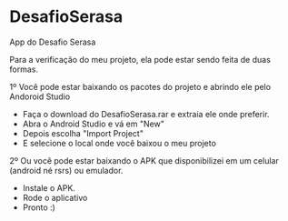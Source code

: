 # DesafioSerasa
App do Desafio Serasa

Para a verificação do meu projeto, ela pode estar sendo feita de duas formas.

1º Você pode estar baixando os pacotes do projeto e abrindo ele pelo Andoroid Studio
  - Faça o download do DesafioSerasa.rar e extraia ele onde preferir.
  - Abra o Android Studio e vá em "New"
  - Depois escolha "Import Project"
  - E selecione o local onde você baixou o meu projeto

2º Ou você pode estar baixando o APK que disponibilizei em um celular (android né rsrs) ou emulador.
  - Instale o APK.
  - Rode o aplicativo
  - Pronto :)
